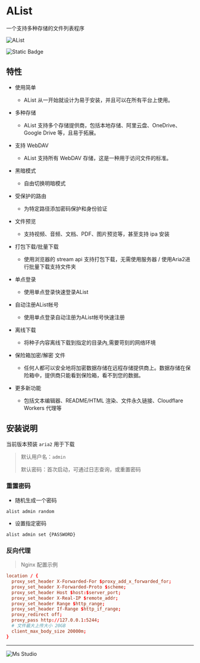 # AList

一个支持多种存储的文件列表程序

![AList](https://file.lifebus.top/imgs/alist_cover.png)

![Static Badge](https://img.shields.io/badge/%E6%96%B0%E7%96%86%E8%90%8C%E6%A3%AE%E8%BD%AF%E4%BB%B6%E5%BC%80%E5%8F%91%E5%B7%A5%E4%BD%9C%E5%AE%A4-%E6%8F%90%E4%BE%9B%E6%8A%80%E6%9C%AF%E6%94%AF%E6%8C%81-blue)

## 特性

+ 使用简单
    + AList 从一开始就设计为易于安装，并且可以在所有平台上使用。

+ 多种存储
    + AList 支持多个存储提供商，包括本地存储、阿里云盘、OneDrive、Google Drive 等，且易于拓展。

+ 支持 WebDAV
    + AList 支持所有 WebDAV 存储，这是一种用于访问文件的标准。

+ 黑暗模式
    + 自由切换明暗模式

+ 受保护的路由
    + 为特定路径添加密码保护和身份验证

+ 文件预览
    + 支持视频、音频、文档、PDF、图片预览等，甚至支持 ipa 安装

+ 打包下载/批量下载
    + 使用浏览器的 stream api 支持打包下载，无需使用服务器 / 使用Aria2进行批量下载支持文件夹

+ 单点登录
    + 使用单点登录快速登录AList

+ 自动注册AList帐号
    + 使用单点登录自动注册为AList帐号快速注册

+ 离线下载
    + 将种子内容离线下载到指定的目录內,需要苛刻的网络环境

+ 保险箱加密/解密 文件
    + 任何人都可以安全地将加密数据存储在远程存储提供商上。数据存储在保险箱中，提供商只能看到保险箱，看不到您的数据。

+ 更多新功能
    + 包括文本编辑器、README/HTML 渲染、文件永久链接、Cloudflare Workers 代理等

## 安装说明

当前版本预装 `aria2` 用于下载

> 默认用户名：`admin`
>
> 默认密码：首次启动，可通过日志查询，或重置密码

### 重置密码

+ 随机生成一个密码

```shell
alist admin random
```

+ 设置指定密码

```shell
alist admin set {PASSWORD}
```

### 反向代理

> Nginx 配置示例

```conf
location / {
  proxy_set_header X-Forwarded-For $proxy_add_x_forwarded_for;
  proxy_set_header X-Forwarded-Proto $scheme;
  proxy_set_header Host $host:$server_port;
  proxy_set_header X-Real-IP $remote_addr;
  proxy_set_header Range $http_range;
  proxy_set_header If-Range $http_if_range;
  proxy_redirect off;
  proxy_pass http://127.0.0.1:5244;
  # 文件最大上传大小 20GB
  client_max_body_size 20000m;
}
```

---

![Ms Studio](https://file.lifebus.top/imgs/ms_blank_001.png)

